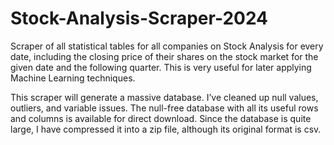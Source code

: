 # Stock-Analysis-Scraper-2024

Scraper of all statistical tables for all companies on Stock Analysis for every date, including the closing price of their shares on the stock market for the given date and the following quarter. This is very useful for later applying Machine Learning techniques.

This scraper will generate a massive database. I’ve cleaned up null values, outliers, and variable issues. The null-free database with all its useful rows and columns is available for direct download. Since the database is quite large, I have compressed it into a zip file, although its original format is csv.
